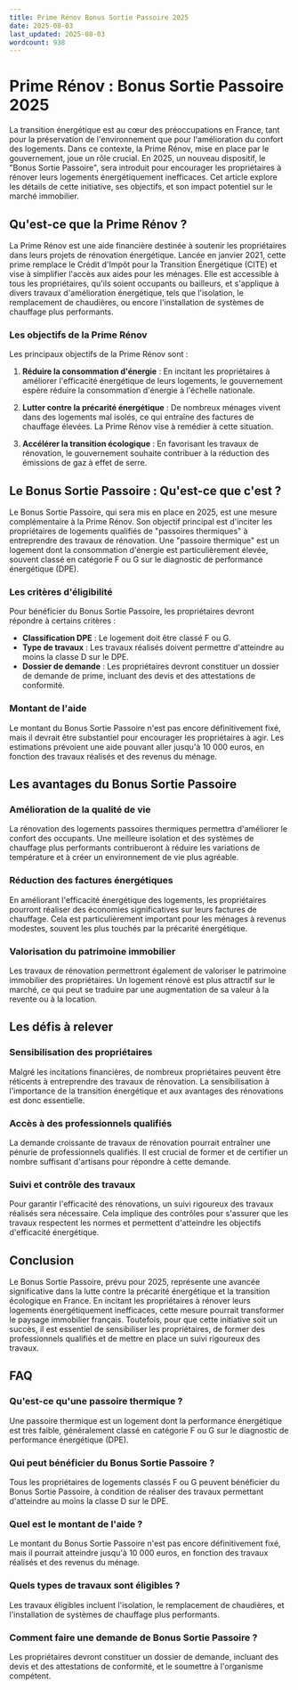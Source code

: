 ```yaml
---
title: Prime Rénov Bonus Sortie Passoire 2025
date: 2025-08-03
last_updated: 2025-08-03
wordcount: 938
---
```


# Prime Rénov : Bonus Sortie Passoire 2025

La transition énergétique est au cœur des préoccupations en France, tant pour la préservation de l'environnement que pour l'amélioration du confort des logements. Dans ce contexte, la Prime Rénov, mise en place par le gouvernement, joue un rôle crucial. En 2025, un nouveau dispositif, le "Bonus Sortie Passoire", sera introduit pour encourager les propriétaires à rénover leurs logements énergétiquement inefficaces. Cet article explore les détails de cette initiative, ses objectifs, et son impact potentiel sur le marché immobilier.

## Qu'est-ce que la Prime Rénov ?

La Prime Rénov est une aide financière destinée à soutenir les propriétaires dans leurs projets de rénovation énergétique. Lancée en janvier 2021, cette prime remplace le Crédit d'Impôt pour la Transition Énergétique (CITE) et vise à simplifier l'accès aux aides pour les ménages. Elle est accessible à tous les propriétaires, qu'ils soient occupants ou bailleurs, et s'applique à divers travaux d'amélioration énergétique, tels que l'isolation, le remplacement de chaudières, ou encore l'installation de systèmes de chauffage plus performants.

### Les objectifs de la Prime Rénov

Les principaux objectifs de la Prime Rénov sont :

1. **Réduire la consommation d'énergie** : En incitant les propriétaires à améliorer l'efficacité énergétique de leurs logements, le gouvernement espère réduire la consommation d'énergie à l'échelle nationale.
   
2. **Lutter contre la précarité énergétique** : De nombreux ménages vivent dans des logements mal isolés, ce qui entraîne des factures de chauffage élevées. La Prime Rénov vise à remédier à cette situation.

3. **Accélérer la transition écologique** : En favorisant les travaux de rénovation, le gouvernement souhaite contribuer à la réduction des émissions de gaz à effet de serre.

## Le Bonus Sortie Passoire : Qu'est-ce que c'est ?

Le Bonus Sortie Passoire, qui sera mis en place en 2025, est une mesure complémentaire à la Prime Rénov. Son objectif principal est d'inciter les propriétaires de logements qualifiés de "passoires thermiques" à entreprendre des travaux de rénovation. Une "passoire thermique" est un logement dont la consommation d'énergie est particulièrement élevée, souvent classé en catégorie F ou G sur le diagnostic de performance énergétique (DPE).

### Les critères d'éligibilité

Pour bénéficier du Bonus Sortie Passoire, les propriétaires devront répondre à certains critères :

- **Classification DPE** : Le logement doit être classé F ou G.
- **Type de travaux** : Les travaux réalisés doivent permettre d'atteindre au moins la classe D sur le DPE.
- **Dossier de demande** : Les propriétaires devront constituer un dossier de demande de prime, incluant des devis et des attestations de conformité.

### Montant de l'aide

Le montant du Bonus Sortie Passoire n'est pas encore définitivement fixé, mais il devrait être substantiel pour encourager les propriétaires à agir. Les estimations prévoient une aide pouvant aller jusqu'à 10 000 euros, en fonction des travaux réalisés et des revenus du ménage.

## Les avantages du Bonus Sortie Passoire

### Amélioration de la qualité de vie

La rénovation des logements passoires thermiques permettra d'améliorer le confort des occupants. Une meilleure isolation et des systèmes de chauffage plus performants contribueront à réduire les variations de température et à créer un environnement de vie plus agréable.

### Réduction des factures énergétiques

En améliorant l'efficacité énergétique des logements, les propriétaires pourront réaliser des économies significatives sur leurs factures de chauffage. Cela est particulièrement important pour les ménages à revenus modestes, souvent les plus touchés par la précarité énergétique.

### Valorisation du patrimoine immobilier

Les travaux de rénovation permettront également de valoriser le patrimoine immobilier des propriétaires. Un logement rénové est plus attractif sur le marché, ce qui peut se traduire par une augmentation de sa valeur à la revente ou à la location.

## Les défis à relever

### Sensibilisation des propriétaires

Malgré les incitations financières, de nombreux propriétaires peuvent être réticents à entreprendre des travaux de rénovation. La sensibilisation à l'importance de la transition énergétique et aux avantages des rénovations est donc essentielle.

### Accès à des professionnels qualifiés

La demande croissante de travaux de rénovation pourrait entraîner une pénurie de professionnels qualifiés. Il est crucial de former et de certifier un nombre suffisant d'artisans pour répondre à cette demande.

### Suivi et contrôle des travaux

Pour garantir l'efficacité des rénovations, un suivi rigoureux des travaux réalisés sera nécessaire. Cela implique des contrôles pour s'assurer que les travaux respectent les normes et permettent d'atteindre les objectifs d'efficacité énergétique.

## Conclusion

Le Bonus Sortie Passoire, prévu pour 2025, représente une avancée significative dans la lutte contre la précarité énergétique et la transition écologique en France. En incitant les propriétaires à rénover leurs logements énergétiquement inefficaces, cette mesure pourrait transformer le paysage immobilier français. Toutefois, pour que cette initiative soit un succès, il est essentiel de sensibiliser les propriétaires, de former des professionnels qualifiés et de mettre en place un suivi rigoureux des travaux.

## FAQ

### Qu'est-ce qu'une passoire thermique ?

Une passoire thermique est un logement dont la performance énergétique est très faible, généralement classé en catégorie F ou G sur le diagnostic de performance énergétique (DPE).

### Qui peut bénéficier du Bonus Sortie Passoire ?

Tous les propriétaires de logements classés F ou G peuvent bénéficier du Bonus Sortie Passoire, à condition de réaliser des travaux permettant d'atteindre au moins la classe D sur le DPE.

### Quel est le montant de l'aide ?

Le montant du Bonus Sortie Passoire n'est pas encore définitivement fixé, mais il pourrait atteindre jusqu'à 10 000 euros, en fonction des travaux réalisés et des revenus du ménage.

### Quels types de travaux sont éligibles ?

Les travaux éligibles incluent l'isolation, le remplacement de chaudières, et l'installation de systèmes de chauffage plus performants.

### Comment faire une demande de Bonus Sortie Passoire ?

Les propriétaires devront constituer un dossier de demande, incluant des devis et des attestations de conformité, et le soumettre à l'organisme compétent.